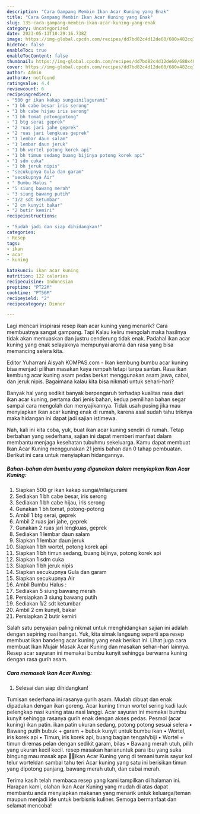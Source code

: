 ```yaml
---
description: "Cara Gampang Membin Ikan Acar Kuning yang Enak"
title: "Cara Gampang Membin Ikan Acar Kuning yang Enak"
slug: 135-cara-gampang-membin-ikan-acar-kuning-yang-enak
category: Uncategorized
date: 2023-05-13T10:29:16.738Z
image: https://img-global.cpcdn.com/recipes/dd7bd82c4d12de60/680x482cq70/ikan-acar-kuning-foto-resep-utama.jpg
hideToc: false
enableToc: true
enableTocContent: false
thumbnail: https://img-global.cpcdn.com/recipes/dd7bd82c4d12de60/680x482cq70/ikan-acar-kuning-foto-resep-utama.jpg
cover: https://img-global.cpcdn.com/recipes/dd7bd82c4d12de60/680x482cq70/ikan-acar-kuning-foto-resep-utama.jpg
author: Admin
authorAv: notfound
ratingvalue: 4.4
reviewcount: 6
recipeingredient:
- "500 gr ikan kakap sungainilagurami"
- "1 bh cabe besar iris serong"
- "1 bh cabe hijau iris serong"
- "1 bh tomat potongpotong"
- "1 btg serai geprek"
- "2 ruas jari jahe geprek"
- "2 ruas jari lengkuas geprek"
- "1 lembar daun salam"
- "1 lembar daun jeruk"
- "1 bh wortel potong korek api"
- "1 bh timun sedang buang bijinya potong korek api"
- "1 sdm cuka"
- "1 bh jeruk nipis"
- "secukupnya Gula dan garam"
- "secukupnya Air"
- " Bumbu Halus "
- "5 siung bawang merah"
- "3 siung bawang putih"
- "1/2 sdt ketumbar"
- "2 cm kunyit bakar"
- "2 butir kemiri"
recipeinstructions:

- "Sudah jadi dan siap dihidangkan!"
categories:
- Resep
tags:
- ikan
- acar
- kuning

katakunci: ikan acar kuning 
nutrition: 122 calories
recipecuisine: Indonesian
preptime: "PT22M"
cooktime: "PT56M"
recipeyield: "2"
recipecategory: Dinner

---
```



Lagi mencari inspirasi resep ikan acar kuning yang menarik? Cara membuatnya sangat gampang. Tapi Kalau keliru mengolah maka hasilnya tidak akan memuaskan dan justru cenderung tidak enak. Padahal ikan acar kuning yang enak selayaknya mempunyai aroma dan rasa yang bisa memancing selera kita.


Editor Yuharrani Aisyah KOMPAS.com - Ikan kembung bumbu acar kuning bisa menjadi pilihan masakan kaya rempah tetapi tanpa santan. Rasa ikan kembung acar kuning asam pedas berkat menggunakan asam jawa, cabai, dan jeruk nipis. Bagaimana kalau kita bisa nikmati untuk sehari-hari?

Banyak hal yang sedikit banyak berpengaruh terhadap kualitas rasa dari ikan acar kuning, pertama dari jenis bahan, kedua pemilihan bahan segar sampai cara mengolah dan menyajikannya. Tidak usah pusing jika mau menyiapkan ikan acar kuning enak di rumah, karena asal sudah tahu triknya maka hidangan ini dapat jadi sajian istimewa.


Nah, kali ini kita coba, yuk, buat ikan acar kuning sendiri di rumah. Tetap berbahan yang sederhana, sajian ini dapat memberi manfaat dalam membantu menjaga kesehatan tubuhmu sekeluarga. Kamu dapat membuat Ikan Acar Kuning menggunakan 21 jenis bahan dan 0 tahap pembuatan. Berikut ini cara untuk menyiapkan hidangannya.

<!--inarticleads1-->

##### Bahan-bahan dan bumbu yang digunakan dalam menyiapkan Ikan Acar Kuning:

1. Siapkan 500 gr ikan kakap sungai/nila/gurami
1. Sediakan 1 bh cabe besar, iris serong
1. Sediakan 1 bh cabe hijau, iris serong
1. Gunakan 1 bh tomat, potong-potong
1. Ambil 1 btg serai, geprek
1. Ambil 2 ruas jari jahe, geprek
1. Gunakan 2 ruas jari lengkuas, geprek
1. Sediakan 1 lembar daun salam
1. Siapkan 1 lembar daun jeruk
1. Siapkan 1 bh wortel, potong korek api
1. Siapkan 1 bh timun sedang, buang bijinya, potong korek api
1. Siapkan 1 sdm cuka
1. Siapkan 1 bh jeruk nipis
1. Siapkan secukupnya Gula dan garam
1. Siapkan secukupnya Air
1. Ambil  Bumbu Halus :
1. Sediakan 5 siung bawang merah
1. Persiapkan 3 siung bawang putih
1. Sediakan 1/2 sdt ketumbar
1. Ambil 2 cm kunyit, bakar
1. Persiapkan 2 butir kemiri


Salah satu penyajian paling nikmat untuk menghidangkan sajian ini adalah dengan sepiring nasi hangat. Yuk, kita simak langsung seperti apa resep membuat ikan bandeng acar kuning yang enak berikut ini. Lihat juga cara membuat Ikan Mujair Masak Acar Kuning dan masakan sehari-hari lainnya. Resep acar sayuran ini memakai bumbu kunyit sehingga berwarna kuning dengan rasa gurih asam. 

<!--inarticleads2-->

##### Cara memasak Ikan Acar Kuning:


1. Selesai dan siap dihidangkan!

Tumisan sederhana ini rasanya gurih asam. Mudah dibuat dan enak dipadukan dengan ikan goreng. Acar kuning timun wortel sering kadi lauk pelengkap nasi kuning atau nasi langgi. Acar sayuran ini memakai bumbu kunyit sehingga rasanya gurih enak dengan akses pedas. Pesmol (acar kuning) ikan patin. ikan patin ukuran sedang, potong potong sesuai selera • Bawang putih bubuk + garam + bubuk kunyit untuk bumbu ikan • Wortel, iris korek api • Timun, iris korek api, buang bagian tengah/biji • Wortel + timun diremas pelan dengan sedikit garam, bilas • Bawang merah utuh, pilih yang ukuran kecil kecil. resep masakan harianuntuk para ibu yang suka bingung mau masak apa 🙏😊ikan Acar Kuning yang di temani tumis sayur kol telur worteldan sambal tahu teri Acar kuning yang satu ini berisikan timun yang dipotong panjang, bawang merah utuh, dan cabai merah. 

Terima kasih telah membaca resep yang kami tampilkan di halaman ini. Harapan kami, olahan Ikan Acar Kuning yang mudah di atas dapat membantu anda menyiapkan makanan yang menarik untuk keluarga/teman maupun menjadi ide untuk berbisnis kuliner. Semoga bermanfaat dan selamat mencoba!
